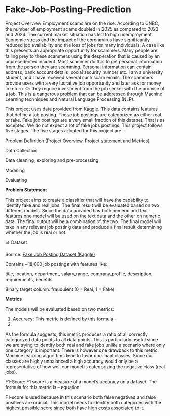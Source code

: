# Fake-Job-Posting-Prediction

Project Overview
Employment scams are on the rise. According to CNBC, the number of employment scams doubled in 2025 as compared to 2023 and 2024. The current market situation has led to high unemployment. Economic stress and the impact of the coronavirus have significantly reduced job availability and the loss of jobs for many individuals. A case like this presents an appropriate opportunity for scammers. Many people are falling prey to these scammers using the desperation that is caused by an unprecedented incident. Most scammer do this to get personal information from the person they are scamming. Personal information can contain address, bank account details, social security number etc. I am a university student, and I have received several such scam emails. The scammers provide users with a very lucrative job opportunity and later ask for money in return. Or they require investment from the job seeker with the promise of a job. This is a dangerous problem that can be addressed through Machine Learning techniques and Natural Language Processing (NLP).

This project uses data provided from Kaggle. This data contains features that define a job posting. These job postings are categorized as either real or fake. Fake job postings are a very small fraction of this dataset. That is as excepted. We do not expect a lot of fake jobs postings. This project follows five stages. The five stages adopted for this project are –

Problem Definition (Project Overview, Project statement and Metrics)

Data Collection

Data cleaning, exploring and pre-processing

Modeling

Evaluating

**Problem Statement**

This project aims to create a classifier that will have the capability to identify fake and real jobs. The final result will be evaluated based on two different models. Since the data provided has both numeric and text features one model will be used on the text data and the other on numeric data. The final output will be a combination of the two. The final model will take in any relevant job posting data and produce a final result determining whether the job is real or not.


📊 Dataset

Source: [Fake Job Posting Dataset (Kaggle)](https://www.kaggle.com/datasets/shivamb/real-or-fake-fake-jobposting-prediction)

Contains ~18,000 job postings with features like:

title, location, department, salary_range, company_profile, description, requirements, benefits

Binary target column: fraudulent (0 = Real, 1 = Fake)


**Metrics**

The models will be evaluated based on two metrics:

1. Accuracy: This metric is defined by this formula -
2.  

As the formula suggests, this metric produces a ratio of all correctly categorized data points to all data points. This is particularly useful since we are trying to identify both real and fake jobs unlike a scenario where only one category is important. There is however one drawback to this metric. Machine learning algorithms tend to favor dominant classes. Since our classes are highly unbalanced a high accuracy would only be a representative of how well our model is categorizing the negative class (real jobs).

F1-Score: F1 score is a measure of a model’s accuracy on a dataset. The formula for this metric is –
equation

F1-score is used because in this scenario both false negatives and false positives are crucial. This model needs to identify both categories with the highest possible score since both have high costs associated to it.
